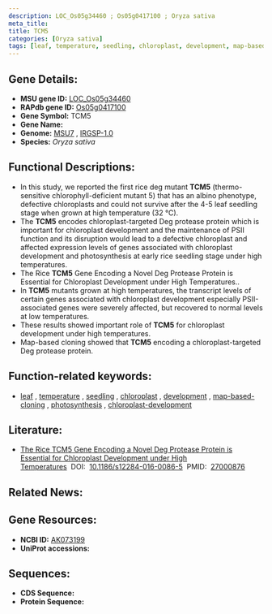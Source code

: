 ```yaml
---
description: LOC_Os05g34460 ; Os05g0417100 ; Oryza sativa
meta_title:
title: TCM5
categories: [Oryza sativa]
tags: [leaf, temperature, seedling, chloroplast, development, map-based cloning, photosynthesis, chloroplast development]
---
```


## Gene Details:
- **MSU gene ID:** [LOC_Os05g34460](http://rice.uga.edu/cgi-bin/ORF_infopage.cgi?orf=LOC_Os05g34460)  
- **RAPdb gene ID:** [Os05g0417100](https://rapdb.dna.affrc.go.jp/locus/?name=Os05g0417100)  
- **Gene Symbol:** TCM5
- **Gene Name:**
- **Genome:**  [MSU7](http://rice.uga.edu/)&nbsp;,&nbsp;[IRGSP-1.0](https://rapdb.dna.affrc.go.jp/download/irgsp1.html)
- **Species:** *Oryza sativa*

## Functional Descriptions:
   - In this study, we reported the first rice deg mutant **TCM5** (thermo-sensitive chlorophyll-deficient mutant 5) that has an albino phenotype, defective chloroplasts and could not survive after the 4-5 leaf seedling stage when grown at high temperature (32 °C).
   - The **TCM5** encodes chloroplast-targeted Deg protease protein which is important for chloroplast development and the maintenance of PSII function and its disruption would lead to a defective chloroplast and affected expression levels of genes associated with chloroplast development and photosynthesis at early rice seedling stage under high temperatures.
   - The Rice **TCM5** Gene Encoding a Novel Deg Protease Protein is Essential for Chloroplast Development under High Temperatures..
   - In **TCM5** mutants grown at high temperatures, the transcript levels of certain genes associated with chloroplast development especially PSII-associated genes were severely affected, but recovered to normal levels at low temperatures.
   - These results showed important role of **TCM5** for chloroplast development under high temperatures.
   - Map-based cloning showed that **TCM5** encoding a chloroplast-targeted Deg protease protein.

## Function-related keywords:
   - [leaf](/tags/leaf/)&nbsp;,&nbsp;[temperature](/tags/temperature/)&nbsp;,&nbsp;[seedling](/tags/seedling/)&nbsp;,&nbsp;[chloroplast](/tags/chloroplast/)&nbsp;,&nbsp;[development](/tags/development/)&nbsp;,&nbsp;[map-based-cloning](/tags/map-based-cloning/)&nbsp;,&nbsp;[photosynthesis](/tags/photosynthesis/)&nbsp;,&nbsp;[chloroplast-development](/tags/chloroplast-development/)

## Literature:
   - [The Rice TCM5 Gene Encoding a Novel Deg Protease Protein is Essential for Chloroplast Development under High Temperatures](https://www.doi.org/10.1186/s12284-016-0086-5)&nbsp;&nbsp;DOI:&nbsp;&nbsp;[10.1186/s12284-016-0086-5](https://www.doi.org/10.1186/s12284-016-0086-5)&nbsp;&nbsp;PMID:&nbsp;&nbsp;[27000876](https://pubmed.ncbi.nlm.nih.gov/27000876/)

## Related News:

## Gene Resources:
- **NCBI ID:**  [AK073199](http://www.ncbi.nlm.nih.gov/nuccore/AK073199)
- **UniProt accessions:** [](https://www.uniprot.org/uniprotkb//entry)

## Sequences:
- **CDS Sequence:**
- **Protein Sequence:**

